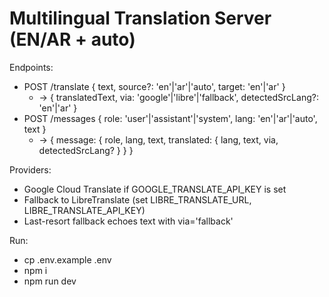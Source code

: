 # Multilingual Translation Server (EN/AR + auto)

Endpoints:
- POST /translate { text, source?: 'en'|'ar'|'auto', target: 'en'|'ar' }
  - -> { translatedText, via: 'google'|'libre'|'fallback', detectedSrcLang?: 'en'|'ar' }
- POST /messages { role: 'user'|'assistant'|'system', lang: 'en'|'ar'|'auto', text }
  - -> { message: { role, lang, text, translated: { lang, text, via, detectedSrcLang? } } }

Providers:
- Google Cloud Translate if GOOGLE_TRANSLATE_API_KEY is set
- Fallback to LibreTranslate (set LIBRE_TRANSLATE_URL, LIBRE_TRANSLATE_API_KEY)
- Last-resort fallback echoes text with via='fallback'

Run:
- cp .env.example .env
- npm i
- npm run dev